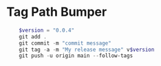 # Tag Path Bumper

```powershell
    $version = "0.0.4"
    git add .
    git commit -m "commit message"
    git tag -a -m "My release message" v$version
    git push -u origin main --follow-tags
```
